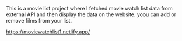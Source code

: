 This is a movie list project where I fetched movie watch list data from          
external API and then display the data on the website. yoou can add or remove films from your list.              
 
https://moviewatchlist1.netlify.app/      
